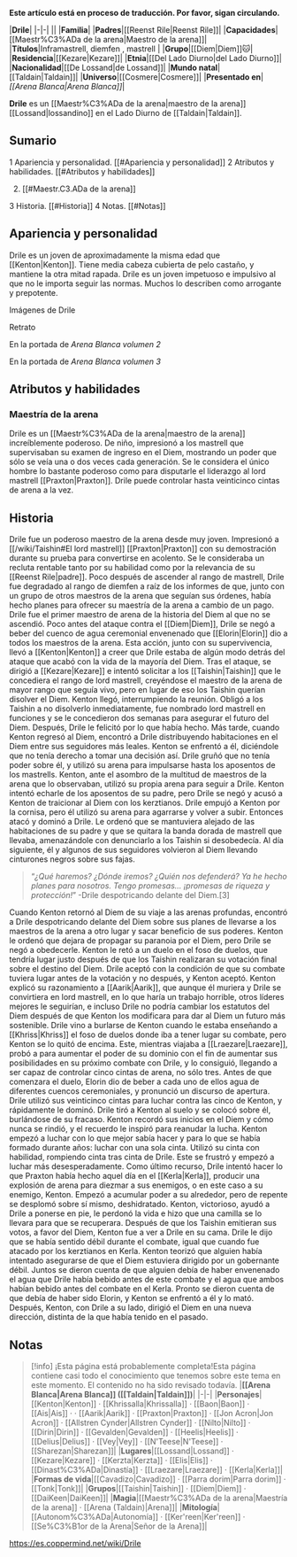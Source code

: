 **Este artículo está en proceso de traducción. Por favor, sigan circulando.**


|**Drile**|
|-|-|
||
|**Familia**|
|**Padres**|[[Reenst Rile\|Reenst Rile]]|
|**Capacidades**|[[Maestr%C3%ADa de la arena\|Maestro de la arena]]|
|**Títulos**|Inframastrell, diemfen , mastrell |
|**Grupo**|[[Diem\|Diem]]🐱︎|
|**Residencia**|[[Kezare\|Kezare]]|
|**Etnia**|[[Del Lado Diurno\|del Lado Diurno]]|
|**Nacionalidad**|[[De Lossand\|de Lossand]]|
|**Mundo natal**|[[Taldain\|Taldain]]|
|**Universo**|[[Cosmere\|Cosmere]]|
|**Presentado en**|*[[Arena Blanca\|Arena Blanca]]*|

**Drile** es un [[Maestr%C3%ADa de la arena\|maestro de la arena]][[Lossand\|lossandino]] en el Lado Diurno de [[Taldain\|Taldain]].

## Sumario

1 Apariencia y personalidad. [[#Apariencia y personalidad]] 
2 Atributos y habilidades. [[#Atributos y habilidades]] 

2. [[#Maestr.C3.ADa de la arena]] 


3 Historia. [[#Historia]] 
4 Notas. [[#Notas]] 


## Apariencia y personalidad
Drile es un joven de aproximadamente la misma edad que [[Kenton\|Kenton]]. Tiene media cabeza cubierta de pelo castaño, y mantiene la otra mitad rapada.
Drile es un joven impetuoso e impulsivo al que no le importa seguir las normas. Muchos lo describen como arrogante y prepotente.


Imágenes de Drile



 Retrato





 En la portada de *Arena Blanca volumen 2*





 En la portada de *Arena Blanca volumen 3*



## Atributos y habilidades
### Maestría de la arena
Drile es un [[Maestr%C3%ADa de la arena\|maestro de la arena]] increíblemente poderoso. De niño, impresionó a los mastrell que supervisaban su examen de ingreso en el Diem, mostrando un poder que sólo se veía una o dos veces cada generación. Se le considera el único hombre lo bastante poderoso como para disputarle el liderazgo al lord mastrell [[Praxton\|Praxton]]. Drile puede controlar hasta veinticinco cintas de arena a la vez.

## Historia
Drile fue un poderoso maestro de la arena desde muy joven. Impresionó a [[/wiki/Taishin#El lord mastrell]] [[Praxton\|Praxton]] con su demostración durante su prueba para convertirse en acolento. Se le consideraba un recluta rentable tanto por su habilidad como por la relevancia de su [[Reenst Rile\|padre]].
Poco después de ascender al rango de mastrell, Drile fue degradado al rango de diemfen a raíz de los informes de que, junto con un grupo de otros maestros de la arena que seguían sus órdenes, había hecho planes para ofrecer su maestría de la arena a cambio de un pago. Drile fue el primer maestro de arena de la historia del Diem al que no se ascendió.
Poco antes del ataque contra el [[Diem\|Diem]], Drile se negó a beber del cuenco de agua ceremonial envenenado que [[Elorin\|Elorin]] dio a todos los maestros de la arena. Esta acción, junto con su supervivencia, llevó a [[Kenton\|Kenton]] a creer que Drile estaba de algún modo detrás del ataque que acabó con la vida de la mayoría del Diem.
Tras el ataque, se dirigió a [[Kezare\|Kezare]] e intentó solicitar a los [[Taishin\|Taishin]] que le concediera el rango de lord mastrell, creyéndose el maestro de la arena de mayor rango que seguía vivo, pero en lugar de eso los Taishin querían disolver el Diem. Kenton llegó, interrumpiendo la reunión. Obligó a los Taishin a no disolverlo inmediatamente, fue nombrado lord mastrell en funciones y se le concedieron dos semanas para asegurar el futuro del Diem. Después, Drile le felicitó por lo que había hecho.
Más tarde, cuando Kenton regresó al Diem, encontró a Drile distribuyendo habitaciones en el Diem entre sus seguidores más leales. Kenton se enfrentó a él, diciéndole que no tenía derecho a tomar una decisión así. Drile gruñó que no tenía poder sobre él, y utilizó su arena para impulsarse hasta los aposentos de los mastrells. Kenton, ante el asombro de la multitud de maestros de la arena que lo observaban, utilizó su propia arena para seguir a Drile. Kenton intentó echarle de los aposentos de su padre, pero Drile se negó y acusó a Kenton de traicionar al Diem con los kerztianos. Drile empujó a Kenton por la cornisa, pero él utilizó su arena para agarrarse y volver a subir. Entonces atacó y dominó a Drile. Le ordenó que se mantuviera alejado de las habitaciones de su padre y que se quitara la banda dorada de mastrell que llevaba, amenazándole con denunciarlo a los Taishin si desobedecía. Al día siguiente, él y algunos de sus seguidores volvieron al Diem llevando cinturones negros sobre sus fajas.

>“*¿Qué haremos? ¿Dónde iremos? ¿Quién nos defenderá? Ya he hecho planes para nosotros. Tengo promesas… ¡promesas de riqueza y protección!*”
\-Drile despotricando delante del Diem.[3]

Cuando Kenton retornó al Diem de su viaje a las arenas profundas, encontró a Drile despotricando delante del Diem sobre sus planes de llevarse a los maestros de la arena a otro lugar y sacar beneficio de sus poderes. Kenton le ordenó que dejara de propagar su paranoia por el Diem, pero Drile se negó a obedecerle. Kenton le retó a un duelo en el foso de duelos, que tendría lugar justo después de que los Taishin realizaran su votación final sobre el destino del Diem. Drile aceptó con la condición de que su combate tuviera lugar antes de la votación y no después, y Kenton aceptó. Kenton explicó su razonamiento a [[Aarik\|Aarik]], que aunque él muriera y Drile se convirtiera en lord mastrell, en lo que haría un trabajo horrible, otros líderes mejores le seguirían, e incluso Drile no podría cambiar los estatutos del Diem después de que Kenton los modificara para dar al Diem un futuro más sostenible.
Drile vino a burlarse de Kenton cuando le estaba enseñando a [[Khriss\|Khriss]] el foso de duelos donde iba a tener lugar su combate, pero Kenton se lo quitó de encima. Este, mientras viajaba a [[Lraezare\|Lraezare]], probó a  para aumentar el poder de su dominio con el fin de aumentar sus posibilidades en su próximo combate con Drile, y lo consiguió, llegando a ser capaz de controlar cinco cintas de arena, no sólo tres.
Antes de que comenzara el duelo, Elorin dio de beber a cada uno de ellos agua de diferentes cuencos ceremoniales, y pronunció un discurso de apertura. Drile utilizó sus veinticinco cintas para luchar contra las cinco de Kenton, y rápidamente le dominó. Drile tiró a Kenton al suelo y se colocó sobre él, burlándose de su fracaso.
Kenton recordó sus inicios en el Diem y cómo nunca se rindió, y el recuerdo le inspiró para reanudar la lucha. Kenton empezó a luchar con lo que mejor sabía hacer y para lo que se había formado durante años: luchar con una sola cinta. Utilizó su cinta con habilidad, rompiendo cinta tras cinta de Drile. Este se frustró y empezó a luchar más desesperadamente. Como último recurso, Drile intentó hacer lo que Praxton había hecho aquel día en el [[Kerla\|Kerla]], producir una explosión de arena para diezmar a sus enemigos, o en este caso a su enemigo, Kenton. Empezó a acumular poder a su alrededor, pero de repente se desplomó sobre sí mismo, deshidratado. Kenton, victorioso, ayudó a Drile a ponerse en pie, le perdonó la vida e hizo que una camilla se lo llevara para que se recuperara. Después de que los Taishin emitieran sus votos, a favor del Diem, Kenton fue a ver a Drile en su cama. Drile le dijo que se había sentido débil durante el combate, igual que cuando fue atacado por los kerztianos en Kerla. Kenton teorizó que alguien había intentado asegurarse de que el Diem estuviera dirigido por un gobernante débil. Juntos se dieron cuenta de que alguien debía de haber envenenado el agua que Drile había bebido antes de este combate y el agua que ambos habían bebido antes del combate en el Kerla. Pronto se dieron cuenta de que debía de haber sido Elorin, y Kenton se enfrentó a él y lo mató.
Después, Kenton, con Drile a su lado, dirigió el Diem en una nueva dirección, distinta de la que había tenido en el pasado.

## Notas

> [!info] ¡Esta página está probablemente completa!Esta página contiene casi todo el conocimiento que tenemos sobre este tema en este momento.
El contenido no ha sido revisado todavía.
|**[[Arena Blanca\|Arena Blanca]] ([[Taldain\|Taldain]])**|
|-|-|
|**Personajes**|[[Kenton\|Kenton]] · [[Khrissalla\|Khrissalla]] · [[Baon\|Baon]] · [[Ais\|Ais]] ·  · [[Aarik\|Aarik]] · [[Praxton\|Praxton]] · [[Jon Acron\|Jon Acron]] · [[Allstren Cynder\|Allstren Cynder]] · [[Nilto\|Nilto]] · [[Dirin\|Dirin]] · [[Gevalden\|Gevalden]] · [[Heelis\|Heelis]] · [[Delius\|Delius]] · [[Vey\|Vey]] · [[N'Teese\|N'Teese]] · [[Sharezan\|Sharezan]]|
|**Lugares**|[[Lossand\|Lossand]] · [[Kezare\|Kezare]] · [[Kerzta\|Kerzta]] · [[Elis\|Elis]] · [[Dinast%C3%ADa\|Dinastía]] · [[Lraezare\|Lraezare]] · [[Kerla\|Kerla]]|
|**Formas de vida**|[[Cavadizo\|Cavadizo]] · [[Parra dorim\|Parra dorim]] · [[Tonk\|Tonk]]|
|**Grupos**|[[Taishin\|Taishin]] · [[Diem\|Diem]] · [[DaiKeen\|DaiKeen]]|
|**Magia**|[[Maestr%C3%ADa de la arena\|Maestría de la arena]] · [[Arena (Taldain)\|Arena]]|
|**Mitología**|[[Autonom%C3%ADa\|Autonomía]] · [[Ker'reen\|Ker'reen]] · [[Se%C3%B1or de la Arena\|Señor de la Arena]]|



https://es.coppermind.net/wiki/Drile